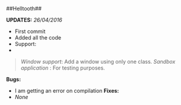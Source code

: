 ##Helltooth##

**UPDATES:**
*26/04/2016*
 - First commit
 - Added all the code
 - Support:
 - 
 > *Window support*: Add a window using only one class.
 > *Sandbox application* : For testing purposes.

**Bugs:**
- I am getting an error on compilation
**Fixes:**
- *None*
